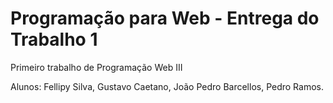 # Programação para Web - Entrega do Trabalho 1
Primeiro trabalho de Programação Web III

Alunos: Fellipy Silva, Gustavo Caetano, João Pedro Barcellos, Pedro Ramos.
